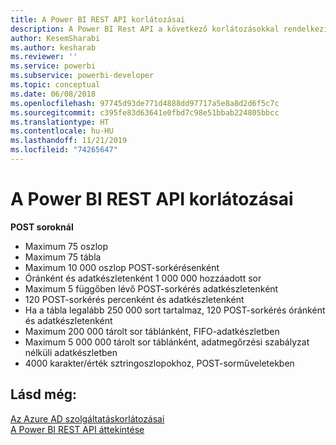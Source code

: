 ```yaml
---
title: A Power BI REST API korlátozásai
description: A Power BI Rest API a következő korlátozásokkal rendelkezik
author: KesemSharabi
ms.author: kesharab
ms.reviewer: ''
ms.service: powerbi
ms.subservice: powerbi-developer
ms.topic: conceptual
ms.date: 06/08/2018
ms.openlocfilehash: 97745d93de771d4888dd97717a5e8a8d2d6f5c7c
ms.sourcegitcommit: c395fe83d63641e0fbd7c98e51bbab224805bbcc
ms.translationtype: HT
ms.contentlocale: hu-HU
ms.lasthandoff: 11/21/2019
ms.locfileid: "74265647"
---
```

# <a name="power-bi-rest-api-limitations"></a>A Power BI REST API korlátozásai  
  
**POST soroknál**
  
* Maximum 75 oszlop
* Maximum 75 tábla
* Maximum 10 000 oszlop POST-sorkérésenként  
* Óránként és adatkészletenként 1 000 000 hozzáadott sor  
* Maximum 5 függőben lévő POST-sorkérés adatkészletenként  
* 120 POST-sorkérés percenként és adatkészletenként
* Ha a tábla legalább 250 000 sort tartalmaz, 120 POST-sorkérés óránként és adatkészletenként
* Maximum 200 000 tárolt sor táblánként, FIFO-adatkészletben
* Maximum 5 000 000 tárolt sor táblánként, adatmegőrzési szabályzat nélküli adatkészletben  
* 4000 karakter/érték sztringoszlopokhoz, POST-sorműveletekben
  
## <a name="see-also"></a>Lásd még:

[Az Azure AD szolgáltatáskorlátozásai](https://docs.microsoft.com/azure/active-directory/active-directory-service-limits-restrictions)   
[A Power BI REST API áttekintése](https://docs.microsoft.com/rest/api/power-bi/)